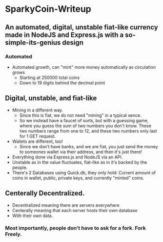 # SparkyCoin-Writeup
## An automated, digital, unstable fiat-like currency made in NodeJS and Express.js with a so-simple-its-genius design

### Automated
* Automated growth, can "mint" more money automatically as circulation grows
  * Starting at 250000 total coins
  * Down to 19 digits behind the decimal point

## Digital, unstable, and fiat-like
* Mining in a different way.
  * Since this is fiat, we do not need "mining" in a typical sence.
  * So we instead have a faucet of sorts, but with a guessing game, where you guess the sum of two numbers you don't know. These two numbers range from one to 12, and these two numbers only last for 1 GET request.
* Wallets are different, too!
  * Since we don't have banks, and we are fiat, you just send the money to someones wallet via their address, and then it's just there!
* Everything done via Express.js and NodeJS via an API.
* Unstable as in the value fluctuates, fiat-like as in it's backed by the people.
* There's 2 Databases using Quick.db, they only hold: Current amount of coins in wallet, public, private keys, and currently "minted" coins.

## Centerally Decentralized.
* Decentralized meaning there are servers everywhere
* Centerally meaning that each server hosts their own database
 * With their own data.
 
### Most importantly, people don't have to ask for a fork. Fork Freely.

